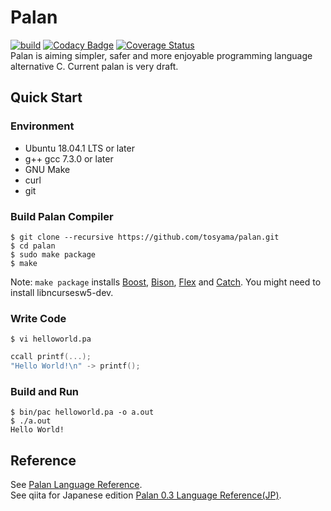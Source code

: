 # Palan
[![build](https://github.com/tosyama/palan/actions/workflows/build.yml/badge.svg?branch=master)](https://github.com/tosyama/palan/actions/workflows/build.yml)
[![Codacy Badge](https://api.codacy.com/project/badge/Grade/8224c75046a04172a3798c29dd3aedd0)](https://www.codacy.com/app/tosyama/palan?utm_source=github.com&amp;utm_medium=referral&amp;utm_content=tosyama/palan&amp;utm_campaign=Badge_Grade)
[![Coverage Status](https://img.shields.io/coveralls/github/tosyama/palan/master.svg)](https://coveralls.io/github/tosyama/palan?branch=master)  
Palan is aiming simpler, safer and more enjoyable programming language alternative C.
Current palan is very draft.

## Quick Start
### Environment
*   Ubuntu 18.04.1 LTS or later
*   g++ gcc 7.3.0 or later
*   GNU Make
*   curl
*   git

### Build Palan Compiler
```console
$ git clone --recursive https://github.com/tosyama/palan.git
$ cd palan
$ sudo make package
$ make
```
Note: `make package` installs [Boost][boost], [Bison][bison], [Flex][flex] and [Catch][catch]. You might need to install libncursesw5-dev.

### Write Code
```console
$ vi helloworld.pa
```
```go
ccall printf(...);
"Hello World!\n" -> printf();
```

### Build and Run
```console
$ bin/pac helloworld.pa -o a.out
$ ./a.out
Hello World!
```

## Reference
See [Palan Language Reference](https://github.com/tosyama/palan/tree/master/doc/REFERENCE.md).  
See qiita for Japanese edition [Palan 0.3 Language Reference(JP)](https://qiita.com/tosyama/items/44146bb978a31679e177).

[boost]: http://boost.org
[bison]: https://www.gnu.org/software/bison/
[flex]: https://github.com/westes/flex
[catch]: https://github.com/philsquared/Catch 
